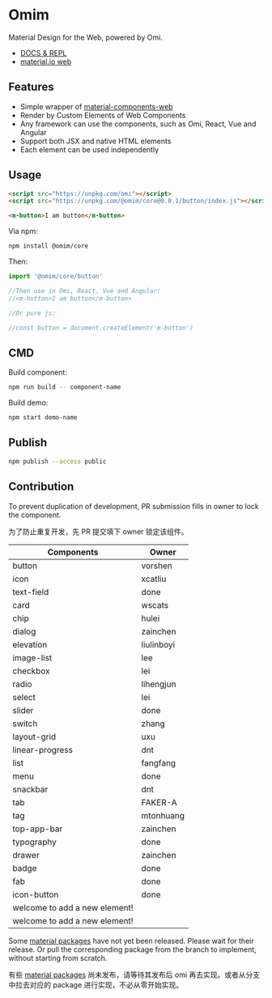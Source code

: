 # Omim

Material Design for the Web, powered by Omi.

* [DOCS & REPL](https://tencent.github.io/omi/packages/omim/docs/build/index.html)
* [material.io web](https://material.io/develop/web/)

## Features

* Simple wrapper of [material-components-web](https://github.com/material-components/material-components-web)
* Render by Custom Elements of Web Components
* Any framework can use the components, such as Omi, React, Vue and Angular 
* Support both JSX and native HTML elements 
* Each element can be used independently

## Usage

```html
<script src="https://unpkg.com/omi"></script>
<script src="https://unpkg.com/@omim/core@0.0.1/button/index.js"></script>

<m-button>I am button</m-button>
```

Via npm:

``` bash
npm install @omim/core
```

Then:

```js
import '@omim/core/button'

//Then use in Omi, React, Vue and Angular:
//<m-button>I am button</m-button>

//Or pure js:

//const button = document.createElement('m-button')

```

## CMD

Build component:

```bash
npm run build -- component-name
```

Build demo:

```bash
npm start demo-name
```

## Publish

```bash
npm publish --access public
```

## Contribution

To prevent duplication of development, PR submission fills in owner to lock the component.

为了防止重复开发，先 PR 提交填下 owner 锁定该组件。

| **Components**                         | **Owner**                    |
| ------------------------------- | ----------------------------------- |
| button | vorshen |
| icon | xcatliu |
| text-field | done |
| card | wscats |
| chip | hulei |
| dialog | zainchen |
| elevation | liulinboyi |
| image-list| lee |
| checkbox| lei |
| radio| lihengjun |
| select| lei |
| slider| done |
| switch| zhang |
| layout-grid| uxu |
| linear-progress| dnt |
| list| fangfang |
| menu| done|
| snackbar| dnt |
| tab | FAKER-A |
| tag | mtonhuang |
| top-app-bar| zainchen |
| typography| done |
| drawer | zainchen |
| badge | done |
| fab | done |
| icon-button | done |
| welcome to add a new element! |  |
| welcome to add a new element! |  |

Some [material packages](https://github.com/material-components/material-components-web/tree/master/packages) have not yet been released. Please wait for their release. Or pull the corresponding package from the branch to implement, without starting from scratch.

有些 [material packages](https://github.com/material-components/material-components-web/tree/master/packages) 尚未发布，请等待其发布后 omi 再去实现。或者从分支中拉去对应的 package 进行实现，不必从零开始实现。